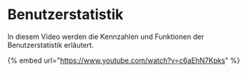 # Benutzerstatistik

In diesem Video werden die Kennzahlen und Funktionen der Benutzerstatistik erläutert.

{% embed url="https://www.youtube.com/watch?v=c6aEhN7Kpks" %}



